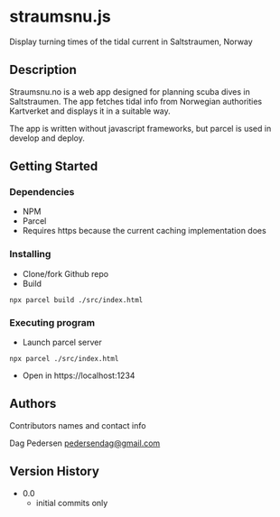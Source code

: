 # straumsnu.js
Display turning times of the tidal current in Saltstraumen, Norway

## Description

Straumsnu.no is a web app designed for planning scuba dives in Saltstraumen. 
The app fetches tidal info from Norwegian authorities Kartverket and displays it in a suitable way. 

The app is written without javascript frameworks, but parcel is used in develop and deploy. 

## Getting Started

### Dependencies

*  NPM
*  Parcel
*  Requires https because the current caching implementation does

### Installing

* Clone/fork Github repo
* Build
``` 
npx parcel build ./src/index.html
```

### Executing program

*  Launch parcel server 
``` 
npx parcel ./src/index.html

```
*  Open in https://localhost:1234


## Authors

Contributors names and contact info

Dag Pedersen pedersendag@gmail.com

## Version History

* 0.0
    * initial commits only
